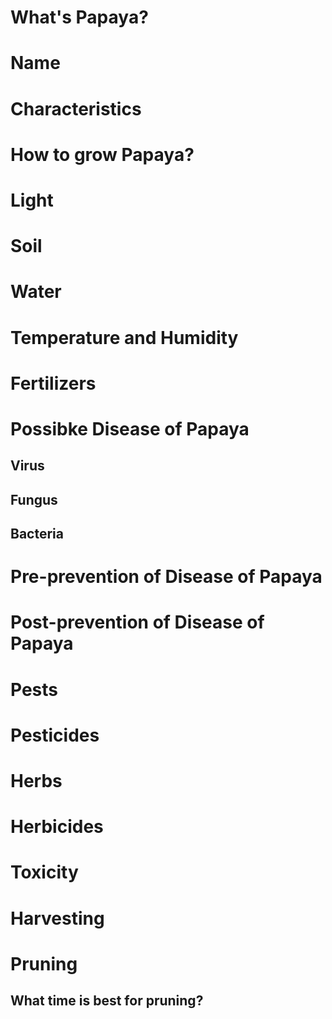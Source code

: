 #  What's  Papaya?
# Name

# Characteristics

# How to grow Papaya?
# Light
# Soil
# Water
# Temperature  and Humidity
# Fertilizers
# Possibke Disease  of  Papaya

## Virus
##  Fungus
##  Bacteria
# Pre-prevention of Disease  of Papaya
# Post-prevention of Disease  of   Papaya
#  Pests
# Pesticides
# Herbs
# Herbicides
#  Toxicity
# Harvesting
# Pruning 
##  What time  is best  for pruning?